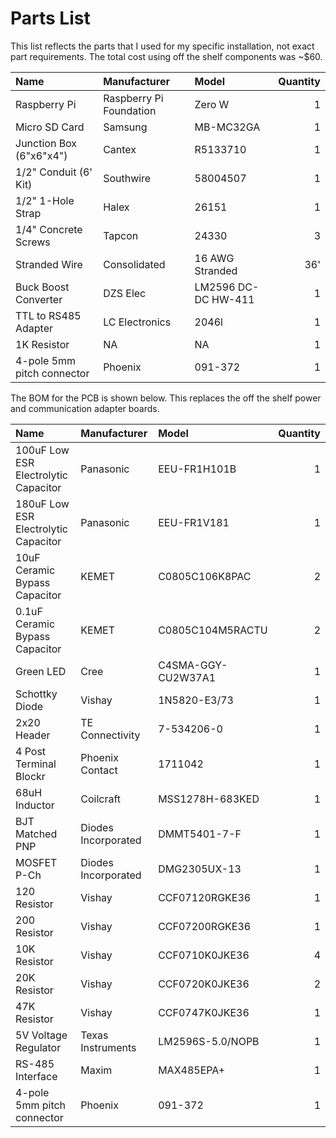 # Parts List

This list reflects the parts that I used for my specific installation, not exact part requirements. The total cost using off the shelf components was ~$60.

| Name | Manufacturer | Model | Quantity |
| :--- | :---| :--- | ---: |
| Raspberry Pi | Raspberry Pi Foundation | Zero W | 1 |
| Micro SD Card | Samsung | MB-MC32GA | 1 |
| Junction Box (6"x6"x4") | Cantex | R5133710 | 1 |
| 1/2" Conduit (6' Kit) | Southwire | 58004507 | 1 |
| 1/2" 1-Hole Strap | Halex | 26151 | 1 |
| 1/4" Concrete Screws | Tapcon | 24330 | 3 |
| Stranded Wire | Consolidated | 16 AWG Stranded | 36' |
| Buck Boost Converter | DZS Elec | LM2596 DC-DC HW-411 | 1 |
| TTL to RS485 Adapter | LC Electronics | 2046l | 1 |
| 1K Resistor | NA | NA | 1 |
| 4-pole 5mm pitch connector | Phoenix | 091-372 | 1 |

The BOM for the PCB is shown below. This replaces the off the shelf power and communication adapter boards.

| Name | Manufacturer | Model | Quantity |
| :--- | :---| :--- | ---: |
| 100uF Low ESR Electrolytic Capacitor | Panasonic | EEU-FR1H101B | 1 |
| 180uF Low ESR Electrolytic Capacitor | Panasonic | EEU-FR1V181 | 1 |
| 10uF Ceramic Bypass Capacitor | KEMET | C0805C106K8PAC | 2 |
| 0.1uF Ceramic Bypass Capacitor | KEMET | C0805C104M5RACTU | 2 |
| Green LED | Cree | C4SMA-GGY-CU2W37A1 | 1 |
| Schottky Diode | Vishay | 1N5820-E3/73 | 1 |
| 2x20 Header | TE Connectivity | 7-534206-0 | 1 |
| 4 Post Terminal Blockr | Phoenix Contact | 1711042 | 1 |
| 68uH Inductor | Coilcraft | MSS1278H-683KED | 1 |
| BJT Matched PNP | Diodes Incorporated | DMMT5401-7-F  | 1 |
| MOSFET P-Ch | Diodes Incorporated | DMG2305UX-13 | 1 |
| 120 Resistor | Vishay | CCF07120RGKE36 | 1 |
| 200 Resistor | Vishay | CCF07200RGKE36 | 1 |
| 10K Resistor | Vishay | CCF0710K0JKE36  | 4 |
| 20K Resistor | Vishay | CCF0720K0JKE36 | 2 |
| 47K Resistor | Vishay | CCF0747K0JKE36 | 1 |
| 5V Voltage Regulator | Texas Instruments | LM2596S-5.0/NOPB  | 1 |
| RS-485 Interface | Maxim | MAX485EPA+ | 1 |
| 4-pole 5mm pitch connector | Phoenix | 091-372 | 1 |
